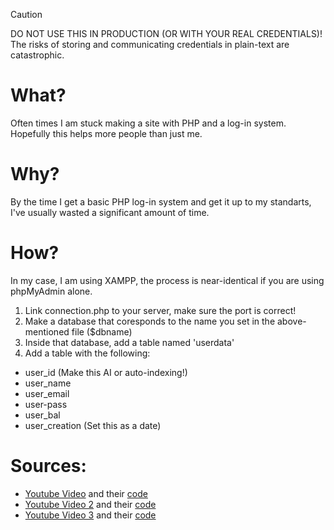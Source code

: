 > [!CAUTION]
> DO NOT USE THIS IN PRODUCTION (OR WITH YOUR REAL CREDENTIALS)! The risks of storing and communicating credentials in plain-text are catastrophic.

# What?
Often times I am stuck making a site with PHP and a log-in system.
Hopefully this helps more people than just me.

# Why?
By the time I get a basic PHP log-in system and get it up to my standarts, I've usually wasted a significant amount of time.

# How?
In my case, I am using XAMPP, the process is near-identical if you are using phpMyAdmin alone.
1) Link connection.php to your server, make sure the port is correct!
2) Make a database that coresponds to the name you set in the above-mentioned file ($dbname)
3) Inside that database, add a table named 'userdata'
4) Add a table with the following:
 - user_id (Make this AI or auto-indexing!)
 - user_name
 - user_email
 - user-pass
 - user_bal
 - user_creation (Set this as a date)

# Sources:
 - [Youtube Video](https://www.youtube.com/watch?v=hQPBeS4xlxg) and their [code](https://github.com/Rijushree123/Youtube-V/tree/main/phptut)
 - [Youtube Video 2](https://www.youtube.com/watch?v=rHs0b2MaNpg) and their [code](https://github.com/francis-njenga/login-form-with-database-connection)
 - [Youtube Video 3](https://www.youtube.com/watch?v=WYufSGgaCZ8&t=208s) and their [code](https://drive.google.com/file/d/15ZrwKt7D891-5V3tzNH8XzOTA7cfFQPH/view)
